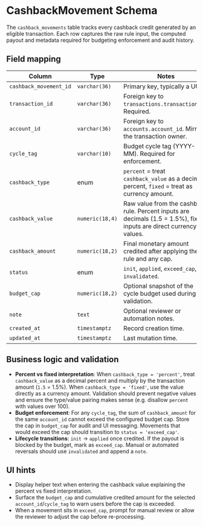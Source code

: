 # CashbackMovement Schema

The `cashback_movements` table tracks every cashback credit generated by an
eligible transaction. Each row captures the raw rule input, the computed payout
and metadata required for budgeting enforcement and audit history.

## Field mapping

| Column | Type | Notes |
| --- | --- | --- |
| `cashback_movement_id` | `varchar(36)` | Primary key, typically a UUID. |
| `transaction_id` | `varchar(36)` | Foreign key to `transactions.transaction_id`. Required. |
| `account_id` | `varchar(36)` | Foreign key to `accounts.account_id`. Mirrors the transaction owner. |
| `cycle_tag` | `varchar(10)` | Budget cycle tag (YYYY-MM). Required for enforcement. |
| `cashback_type` | enum | `percent` = treat `cashback_value` as a decimal percent, `fixed` = treat as currency amount. |
| `cashback_value` | `numeric(18,4)` | Raw value from the cashback rule. Percent inputs are decimals (1.5 = 1.5%), fixed inputs are direct currency values. |
| `cashback_amount` | `numeric(18,2)` | Final monetary amount credited after applying the rule and any cap. |
| `status` | enum | `init`, `applied`, `exceed_cap`, `invalidated`. |
| `budget_cap` | `numeric(18,2)` | Optional snapshot of the cycle budget used during validation. |
| `note` | `text` | Optional reviewer or automation notes. |
| `created_at` | `timestamptz` | Record creation time. |
| `updated_at` | `timestamptz` | Last mutation time. |

## Business logic and validation

- **Percent vs fixed interpretation**: When `cashback_type = 'percent'`, treat
  `cashback_value` as a decimal percent and multiply by the transaction amount
  (`1.5` = 1.5%). When `cashback_type = 'fixed'`, use the value directly as a
  currency amount. Validation should prevent negative values and ensure the
  type/value pairing makes sense (e.g. disallow `percent` with values over 100).
- **Budget enforcement**: For any `cycle_tag`, the sum of `cashback_amount` for
  the same `account_id` cannot exceed the configured budget cap. Store the cap in
  `budget_cap` for audit and UI messaging. Movements that would exceed the cap
  should transition to `status = 'exceed_cap'`.
- **Lifecycle transitions**: `init` → `applied` once credited. If the payout is
  blocked by the budget, mark as `exceed_cap`. Manual or automated reversals
  should use `invalidated` and append a `note`.

## UI hints

- Display helper text when entering the cashback value explaining the
  percent vs fixed interpretation.
- Surface the `budget_cap` and cumulative credited amount for the selected
  `account_id`/`cycle_tag` to warn users before the cap is exceeded.
- When a movement sits in `exceed_cap`, prompt for manual review or allow the
  reviewer to adjust the cap before re-processing.

